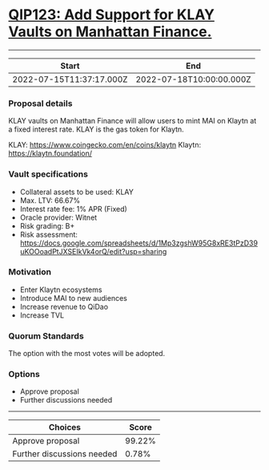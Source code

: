 
# [QIP123: Add Support for KLAY Vaults on Manhattan Finance.](https://snapshot.org/#/qidao.eth/proposal/0x431b84c874e7bc647e550df0452119e452d50ab6bcfcafd0d5ef86ff0da74be6)

---
| Start | End |
| --- | --- |
| 2022-07-15T11:37:17.000Z | 2022-07-18T10:00:00.000Z |


### Proposal details

KLAY vaults on Manhattan Finance will allow users to mint MAI on Klaytn at a fixed interest rate. KLAY is the gas token for Klaytn.

KLAY: https://www.coingecko.com/en/coins/klaytn
Klaytn: https://klaytn.foundation/

### Vault specifications

* Collateral assets to be used: KLAY
* Max. LTV: 66.67%
* Interest rate fee: 1% APR (Fixed)
* Oracle provider: Witnet
* Risk grading: B+
* Risk assessment: https://docs.google.com/spreadsheets/d/1Mp3zgshW95G8xRE3tPzD39uKOOoadPtJXSEIkVk4orQ/edit?usp=sharing

### Motivation

* Enter Klaytn ecosystems
* Introduce MAI to new audiences
* Increase revenue to QiDao
* Increase TVL

### Quorum Standards

The option with the most votes will be adopted.

### Options

* Approve proposal
* Further discussions needed 

---
| Choices | Score |
| --- | --- |
| Approve proposal | 99.22% |
| Further discussions needed | 0.78% |

